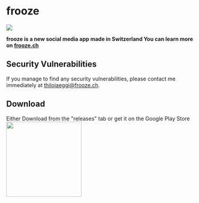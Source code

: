 
# frooze

![](https://lh3.googleusercontent.com/vvYCPNnsXGSoSPTqg_3u6PbbqjK2DzXwv3M9XIRIuXEAUm_Izd5qpAs35pRT7ryAqg=s180-rw)




**frooze is a new social media app made in Switzerland
You can learn more on [frooze.ch](https://frooze.ch "frooze.ch")**





## Security Vulnerabilities
If you manage to find any security vulnerabilities, please contact me immediately at thilojaeggi@frooze.ch.
## Download
Either Download from the "releases" tab or get it on the Google Play Store
<br>
<a href="https://play.google.com/store/apps/details?id=com.thilojaeggi.frooze">
<img src="https://play.google.com/intl/en_us/badges/images/generic/en-play-badge.png" width="200"></a>
